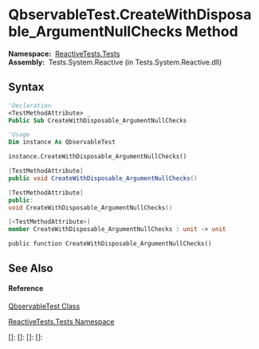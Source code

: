 # QbservableTest.CreateWithDisposable\_ArgumentNullChecks Method

**Namespace:**  [ReactiveTests.Tests](ReactiveTests.Tests\ReactiveTests.Tests.md)  
**Assembly:**  Tests.System.Reactive (in Tests.System.Reactive.dll)

## Syntax

```vb
'Declaration
<TestMethodAttribute> _
Public Sub CreateWithDisposable_ArgumentNullChecks
```

```vb
'Usage
Dim instance As QbservableTest

instance.CreateWithDisposable_ArgumentNullChecks()
```

```csharp
[TestMethodAttribute]
public void CreateWithDisposable_ArgumentNullChecks()
```

```c++
[TestMethodAttribute]
public:
void CreateWithDisposable_ArgumentNullChecks()
```

```fsharp
[<TestMethodAttribute>]
member CreateWithDisposable_ArgumentNullChecks : unit -> unit 
```

```jscript
public function CreateWithDisposable_ArgumentNullChecks()
```

## See Also

#### Reference

[QbservableTest Class](QbservableTest\QbservableTest.md)

[ReactiveTests.Tests Namespace](ReactiveTests.Tests\ReactiveTests.Tests.md)

[]: 
[]: 
[]: 
[]: 